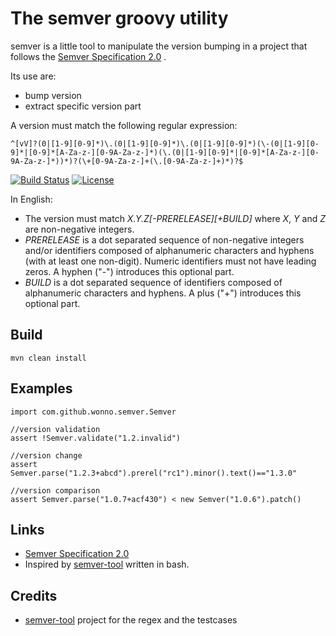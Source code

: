 The semver groovy utility
=========================

semver is a little tool to manipulate the version bumping in a project that follows the [Semver Specification 2.0](https://semver.org/spec/v2.0.0.html) .

Its use are:
  - bump version
  - extract specific version part

A  version must match the following regular expression:
```
^[vV]?(0|[1-9][0-9]*)\.(0|[1-9][0-9]*)\.(0|[1-9][0-9]*)(\-(0|[1-9][0-9]*|[0-9]*[A-Za-z-][0-9A-Za-z-]*)(\.(0|[1-9][0-9]*|[0-9]*[A-Za-z-][0-9A-Za-z-]*))*)?(\+[0-9A-Za-z-]+(\.[0-9A-Za-z-]+)*)?$
```

[![Build Status](https://travis-ci.org/Wonno/groovy-semver-tool.svg?branch=master)](https://travis-ci.org/Wonno/groovy-semver-tool)
[![License](https://img.shields.io/badge/license-GPL--3.0-blue.svg?style=flat)](https://travis-ci.org/Wonno/groovy-semver-tool/blob/master/LICENSE)


In English:
- The version must match _X.Y.Z[-PRERELEASE][+BUILD]_ where _X_, _Y_ and _Z_ are non-negative integers.
- _PRERELEASE_ is a dot separated sequence of non-negative integers and/or identifiers composed of alphanumeric 
  characters and hyphens (with at least one non-digit). Numeric identifiers must not have leading zeros. A hyphen 
  (\"-\") introduces this optional part.
- _BUILD_ is a dot separated sequence of identifiers composed of alphanumeric characters and hyphens. A plus ("+") 
  introduces this optional part.

## Build
```
mvn clean install
```
     
## Examples
```$groovy
import com.github.wonno.semver.Semver

//version validation
assert !Semver.validate("1.2.invalid")

//version change
assert Semver.parse("1.2.3+abcd").prerel("rc1").minor().text()=="1.3.0"

//version comparison
assert Semver.parse("1.0.7+acf430") < new Semver("1.0.6").patch()
```

## Links
* [Semver Specification 2.0](https://semver.org/spec/v2.0.0.html) 
* Inspired by [semver-tool](https://github.com/fsaintjacques/semver-tool/) written in bash.

## Credits
*  [semver-tool](https://github.com/fsaintjacques/semver-tool/) project for the regex and the testcases
